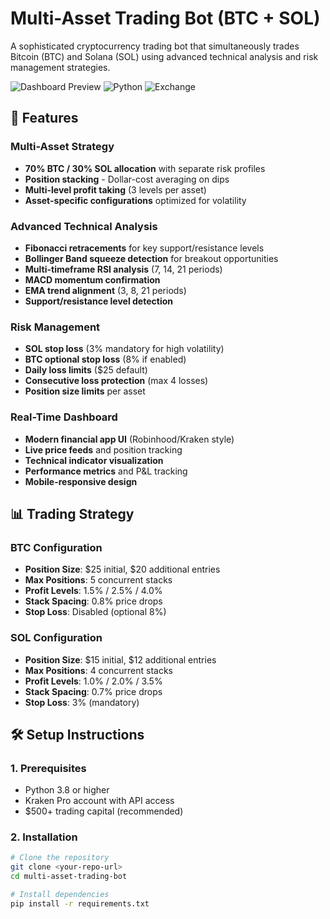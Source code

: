 # Multi-Asset Trading Bot (BTC + SOL)

A sophisticated cryptocurrency trading bot that simultaneously trades Bitcoin (BTC) and Solana (SOL) using advanced technical analysis and risk management strategies.

![Dashboard Preview](https://img.shields.io/badge/Dashboard-Live%20Web%20Interface-brightgreen)
![Python](https://img.shields.io/badge/Python-3.8%2B-blue)
![Exchange](https://img.shields.io/badge/Exchange-Kraken-purple)

## 🚀 Features

### **Multi-Asset Strategy**
- **70% BTC / 30% SOL allocation** with separate risk profiles
- **Position stacking** - Dollar-cost averaging on dips
- **Multi-level profit taking** (3 levels per asset)
- **Asset-specific configurations** optimized for volatility

### **Advanced Technical Analysis**
- **Fibonacci retracements** for key support/resistance levels
- **Bollinger Band squeeze detection** for breakout opportunities
- **Multi-timeframe RSI analysis** (7, 14, 21 periods)
- **MACD momentum confirmation**
- **EMA trend alignment** (3, 8, 21 periods)
- **Support/resistance level detection**

### **Risk Management**
- **SOL stop loss** (3% mandatory for high volatility)
- **BTC optional stop loss** (8% if enabled)
- **Daily loss limits** ($25 default)
- **Consecutive loss protection** (max 4 losses)
- **Position size limits** per asset

### **Real-Time Dashboard**
- **Modern financial app UI** (Robinhood/Kraken style)
- **Live price feeds** and position tracking
- **Technical indicator visualization**
- **Performance metrics** and P&L tracking
- **Mobile-responsive design**

## 📊 Trading Strategy

### **BTC Configuration**
- **Position Size**: $25 initial, $20 additional entries
- **Max Positions**: 5 concurrent stacks
- **Profit Levels**: 1.5% / 2.5% / 4.0%
- **Stack Spacing**: 0.8% price drops
- **Stop Loss**: Disabled (optional 8%)

### **SOL Configuration**
- **Position Size**: $15 initial, $12 additional entries
- **Max Positions**: 4 concurrent stacks
- **Profit Levels**: 1.0% / 2.0% / 3.5%
- **Stack Spacing**: 0.7% price drops
- **Stop Loss**: 3% (mandatory)

## 🛠️ Setup Instructions

### **1. Prerequisites**
- Python 3.8 or higher
- Kraken Pro account with API access
- $500+ trading capital (recommended)

### **2. Installation**

```bash
# Clone the repository
git clone <your-repo-url>
cd multi-asset-trading-bot

# Install dependencies
pip install -r requirements.txt
